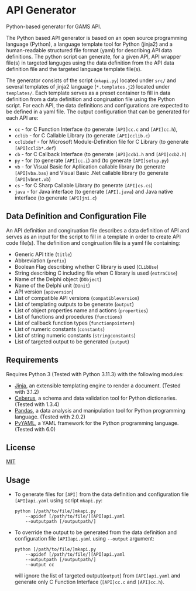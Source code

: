 # API Generator

Python-based generator for GAMS API.

The Python based API generator is based on an open source programming language (Python), a language template tool for Python (jinja2) and a human-readable structured file format (yaml) for describing API data definitions. The python script can generate, for a given API, API wrapper file(s) in targeted languges using the data definition from the API data definition file and the targeted language template file(s).

The generator consists of the script (`mkapi.py`) located under `src/` and several templates of jinja2 language (`*.templates.j2`) located under `templates/`. Each template serves as a preset container to fill in data definition from a data definition and congiruation file using the Python script. For each API, the data definitions and configurations are expected to be defined in a yaml file. The output configuration that can be generated for each API are:
  - `cc` - for C Function Interface (to generate `[API]cc.c` and `[API]cc.h`),
  - `cclib` - for C Callable Library (to generate `[API]cclib.c`)
  - `cclibdef` - for Microsoft Module-Definition file for C Library (to generate `[API]cclib*.def`)
  - `cb` - for C Callback Interface (to generate `[API]ccb1.h` and `[API]ccb2.h`)
  - `py` - for (to generate `[API]cc.i`) and (to generate `[API]setup.py`)
  - `vb` - for Visual Basic for Apllication callable library (to generate `[API]vba.bas`) and Visual Basic .Net callable library (to generate `[API]vbnet.vb`)
  - `cs` - for C Sharp Callable Library (to generate `[API]cs.cs`)
  - `java` - for Java interface (to generate `[API].java`) and Java native interface (to generate `[API]jni.c`)

## Data Definition and Configuration File

An API definition and congiruation file describes a data definition of API and serves as an input for the script to fill in a template in order to create API code file(s). The definition and congiruation file is a yaml file containing: 

- Generic API title (`title`)
- Abbreviation (`prefix`)
- Boolean Flag describing whether C library is used (`CLibUse`)
- String describing C including file when C library is used (`extraCUse`)
- Name of the Delphi object (`DObject`)
- Name of the Delphi unit (`DUnit`)
- API version (`apiversion`)
- List of compatible API versions (`compatibleversion`)
- List of templating outputs to be generate (`output`)
- List of object properties name and actions (`properties`)
- List of functions and procedures (`functions`)
- List of callback function types (`functionpointers`)
- List of numeric constants (`constants`)
- List of string numeric constants (`stringconstants`)
- List of targeted output to be generated (`output`)

## Requirements

Requires Python 3 (Tested with Python 3.11.3) with the following modules:
- [Jinja](https://jinja.palletsprojects.com/), an extensible templating engine to render a document. (Tested with 3.1.2) 
- [Ceberus](https://python-cerberus.org/), a schema and data validation tool for Python dictionaries. (Tested with 1.3.4)
- [Pandas](https://pandas.pydata.org/), a data analysis and manipulation tool for Python programming language. (Tested with 2.0.2)
- [PyYAML](https://pyyaml.org/), a YAML framework for the Python programming language. (Tested with 6.0)

## License

[MIT](https://choosealicense.com/licenses/mit/)

## Usage

- To generate files for `[API]` from the data definition and configuration file `[API]api.yaml` using script `mkapi.py`:
  ```
  python [/path/to/file/]mkapi.py
      --apidef [/path/to/file/][API]api.yaml
      --outputpath [/outputpath/]
  ```
  
- To override the output to be generated from the data definition and configuration file `[API]api.yaml` using `--output` argument:
  ```
  python [/path/to/file/]mkapi.py
      --apidef [/path/to/file/][API]api.yaml
      --outputpath [/outputpath/] 
      --output cc
  ```
  will ignore the list of targeted output(`output`) from `[API]api.yaml` and generate only C Function Interface (`[API]cc.c` and `[API]cc.h`).
